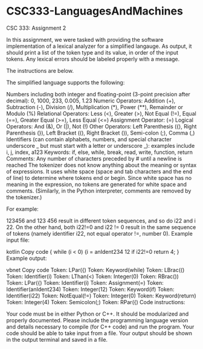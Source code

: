 # CSC333-LanguagesAndMachines

CSC 333: Assignment 2

In this assignment, we were tasked with providing the software implementation of a lexical analyzer for a simplified langauge. As output, it should print a list of the token type and its value, in order of the input tokens. Any lexical errors should be labeled properly with a message.

The instructions are below.

The simplified language supports the following:

Numbers including both integer and floating-point (3-point precision after decimal): 0, 1000, 233, 0.005, 1.23
Numeric Operators: Addition (+), Subtraction (-), Division (/), Multiplication (*), Power (**), Remainder or Modulo (%)
Relational Operators: Less (<), Greater (>), Not Equal (!=), Equal (==), Greater Equal (>=), Less Equal (<=)
Assignment Operator: (=)
Logical Operators: And (&), Or (|), Not (!)
Other Operators: Left Parenthesis ({), Right Parenthesis (}), Left Bracket ((), Right Bracket ()), Semi-colon (;), Comma (,)
Identifiers (can contain alphabets, numbers, and special character underscore _ but must start with a letter or underscore _): examples include i, j, index, a123
Keywords: if, else, while, break, read, write, function, return
Comments: Any number of characters preceded by # until a newline is reached
The tokenizer does not know anything about the meaning or syntax of expressions. It uses white space (space and tab characters and the end of line) to determine where tokens end or begin. Since white space has no meaning in the expression, no tokens are generated for white space and comments. (Similarly, in the Python interpreter, comments are removed by the tokenizer.)

For example:

123456 and 123 456 result in different token sequences, and so do i22 and i 22.
On the other hand, both i22!=0 and i22 != 0 result in the same sequence of tokens (namely identifier i22, not equal operator !=, number 0).
Example input file:

kotlin
Copy code
{
    while (i < 0) {i = anIdent234 12
    if i22!=0 return 4;
}
Example output:

vbnet
Copy code
Token: LPar({)
Token: Keyword(while)
Token: LBrac(()
Token: Identifier(i)
Token: LThan(<)
Token: Integer(0)
Token: RBrac())
Token: LPar({)
Token: Identifier(i)
Token: Assignment(=)
Token: Identifier(anIdent234)
Token: Integer(12)
Token: Keyword(if)
Token: Identifier(i22)
Token: NotEqual(!=)
Token: Integer(0)
Token: Keyword(return)
Token: Integer(4)
Token: Semicolon(;)
Token: RPar({)
Code instructions:

Your code must be in either Python or C++. It should be modularized and properly documented. Please include the programming language version and details necessary to compile (for C++ code) and run the program.
Your code should be able to take input from a file.
Your output should be shown in the output terminal and saved in a file.